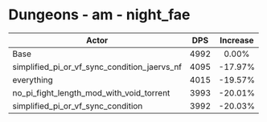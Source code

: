 # Dungeons - am - night_fae
| Actor | DPS | Increase |
|---|:---:|:---:|
|Base|4992|0.00%|
|simplified_pi_or_vf_sync_condition_jaervs_nf|4095|-17.97%|
|everything|4015|-19.57%|
|no_pi_fight_length_mod_with_void_torrent|3993|-20.01%|
|simplified_pi_or_vf_sync_condition|3992|-20.03%|
